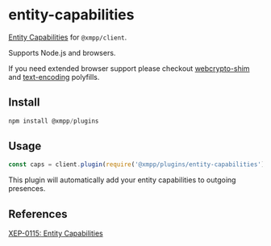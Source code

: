 # entity-capabilities

[Entity Capabilities](https://xmpp.org/extensions/xep-0115.html) for `@xmpp/client`.

Supports Node.js and browsers.

If you need extended browser support please checkout [webcrypto-shim](https://github.com/vibornoff/webcrypto-shim#supported-browsers) and [text-encoding](https://github.com/inexorabletash/text-encoding) polyfills.

## Install

```js
npm install @xmpp/plugins
```

## Usage

```js
const caps = client.plugin(require('@xmpp/plugins/entity-capabilities'))
```

This plugin will automatically add your entity capabilities to outgoing presences.

## References

[XEP-0115: Entity Capabilities](https://xmpp.org/extensions/xep-0115.html)

